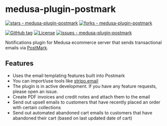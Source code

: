 # medusa-plugin-postmark

[![stars - medusa-plugin-postmark](https://img.shields.io/github/stars/Fullstak-nl/medusa-plugin-postmark?style=social)](https://github.com/Fullstak-nl/medusa-plugin-postmark)
[![forks - medusa-plugin-postmark](https://img.shields.io/github/forks/Fullstak-nl/medusa-plugin-postmark?style=social)](https://github.com/Fullstak-nl/medusa-plugin-postmark)

[![GitHub tag](https://img.shields.io/github/tag/Fullstak-nl/medusa-plugin-postmark?include_prereleases=&sort=semver&color=blue)](https://github.com/Fullstak-nl/medusa-plugin-postmark/releases/)
[![License](https://img.shields.io/badge/License-MIT-blue)](#license)
[![issues - medusa-plugin-postmark](https://img.shields.io/github/issues/Fullstak-nl/medusa-plugin-postmark)](https://github.com/Fullstak-nl/medusa-plugin-postmark/issues)

Notifications plugin for Medusa ecommerce server that sends transactional emails via [PostMark](https://postmarkapp.com/).

## Features

- Uses the email templating features built into Postmark
- You can import/use tools like [stripo.email](https://stripo.email)
- The plugin is in active development. If you have any feature requests, please open an issue.
- Create PDF invoices and credit notes and attach them to the email
- Send out upsell emails to customers that have recently placed an order with certain collections
- Send out automated abandoned cart emails to customers that have abandoned their cart (based on last updated date of cart)
